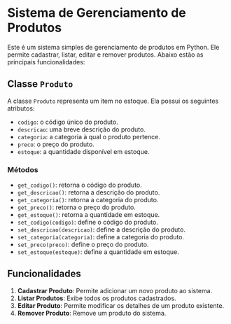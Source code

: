 # Sistema de Gerenciamento de Produtos

Este é um sistema simples de gerenciamento de produtos em Python. Ele permite cadastrar, listar, editar e remover produtos. Abaixo estão as principais funcionalidades:

## Classe `Produto`

A classe `Produto` representa um item no estoque. Ela possui os seguintes atributos:

- `codigo`: o código único do produto.
- `descricao`: uma breve descrição do produto.
- `categoria`: a categoria à qual o produto pertence.
- `preco`: o preço do produto.
- `estoque`: a quantidade disponível em estoque.

### Métodos

- `get_codigo()`: retorna o código do produto.
- `get_descricao()`: retorna a descrição do produto.
- `get_categoria()`: retorna a categoria do produto.
- `get_preco()`: retorna o preço do produto.
- `get_estoque()`: retorna a quantidade em estoque.
- `set_codigo(codigo)`: define o código do produto.
- `set_descricao(descricao)`: define a descrição do produto.
- `set_categoria(categoria)`: define a categoria do produto.
- `set_preco(preco)`: define o preço do produto.
- `set_estoque(estoque)`: define a quantidade em estoque.

## Funcionalidades

1. **Cadastrar Produto**: Permite adicionar um novo produto ao sistema.
2. **Listar Produtos**: Exibe todos os produtos cadastrados.
3. **Editar Produto**: Permite modificar os detalhes de um produto existente.
4. **Remover Produto**: Remove um produto do sistema.
